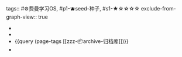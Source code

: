 tags:: #⚙️费曼学习OS, #p1-🫐seed-种子, #s1-★☆☆☆☆ 
exclude-from-graph-view:: true

-
-
- {{query (page-tags [[zzz-📦archive-归档库]])}}
-